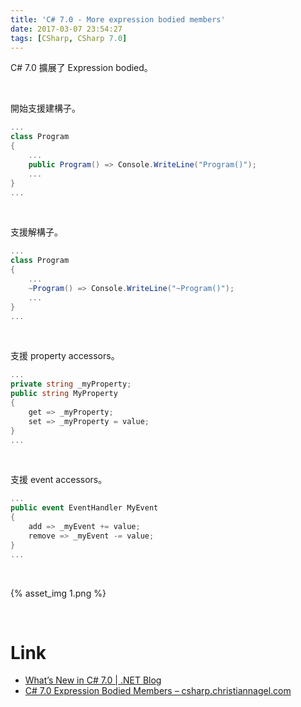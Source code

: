 ```yaml
---
title: 'C# 7.0 - More expression bodied members'
date: 2017-03-07 23:54:27
tags: [CSharp, CSharp 7.0]
---
```


C# 7.0 擴展了 Expression bodied。  

<!-- More -->

<br/>


開始支援建構子。  

```C#
...
class Program
{
    ...
    public Program() => Console.WriteLine("Program()");
    ...
}
...
```

<br/>


支援解構子。  

```C#
...
class Program
{
    ...
    ~Program() => Console.WriteLine("~Program()");
    ...
}
...
```

<br/>


支援 property accessors。  

```C#
...
private string _myProperty;
public string MyProperty
{
    get => _myProperty;
    set => _myProperty = value;
}
...
```

<br/>


支援 event accessors。  

```C#
...
public event EventHandler MyEvent
{
    add => _myEvent += value;
    remove => _myEvent -= value;
}
...
```

<br/>


{% asset_img 1.png %}

<br/>


Link
=====
* [What’s New in C# 7.0 | .NET Blog](https://blogs.msdn.microsoft.com/dotnet/2016/08/24/whats-new-in-csharp-7-0/)
* [C# 7.0 Expression Bodied Members – csharp.christiannagel.com](https://csharp.christiannagel.com/2017/01/25/expressionbodiedmembers/)
